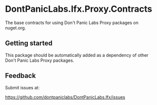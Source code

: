# DontPanicLabs.Ifx.Proxy.Contracts

The base contracts for using Don't Panic Labs Proxy packages on nuget.org.

## Getting started

This package should be automatically added as a dependency of other Don't Panic Labs Proxy packages.

## Feedback

Submit issues at:

https://github.com/dontpaniclabs/DontPanicLabs.Ifx/issues